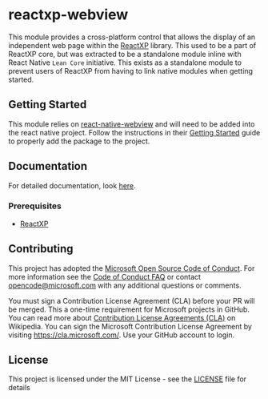 # reactxp-webview
This module provides a cross-platform control that allows the display of an independent web page within the [ReactXP](https://microsoft.github.io/reactxp/) library. This used to be a part of ReactXP core, but was extracted to be a standalone module inline with React Native `Lean Core` initiative. This exists as a standalone module to prevent users of ReactXP from having to link native modules when getting started.

## Getting Started
This module relies on [react-native-webview](https://www.npmjs.com/package/react-native-webview) and will need to be added into the react native project. Follow the instructions in their [Getting Started](https://github.com/react-native-webview/react-native-webview/blob/HEAD/docs/Getting-Started.md) guide to properly add the package to the project.

## Documentation
For detailed documentation, look [here](https://microsoft.github.io/reactxp/docs/extensions/webview.html).

### Prerequisites
* [ReactXP](https://github.com/microsoft/reactxp/)

## Contributing
This project has adopted the [Microsoft Open Source Code of Conduct](https://opensource.microsoft.com/codeofconduct/). For more information see the [Code of Conduct FAQ](https://opensource.microsoft.com/codeofconduct/faq/) or contact [opencode@microsoft.com](mailto:opencode@microsoft.com) with any additional questions or comments. 

You must sign a Contribution License Agreement (CLA) before your PR will be merged. This a one-time requirement for Microsoft projects in GitHub. You can read more about [Contribution License Agreements (CLA)](https://en.wikipedia.org/wiki/Contributor_License_Agreement) on Wikipedia. You can sign the Microsoft Contribution License Agreement by visiting https://cla.microsoft.com/. Use your GitHub account to login.

## License
This project is licensed under the MIT License - see the [LICENSE](LICENSE) file for details
